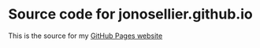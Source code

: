 # Source code for jonosellier.github.io

This is the source for my [GitHub Pages website](https://jonosellier.github.io)
